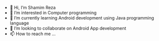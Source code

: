 - 👋 Hi, I’m Shamim Reza
- 👀 I’m interested in Computer programming 
- 🌱 I’m currently learning Android development using Java programming language
- 💞️ I’m looking to collaborate on Android App development
- 📫 How to reach me ...

<!---
shamim2014/shamim2014 is a ✨ special ✨ repository because its `README.md` (this file) appears on your GitHub profile.
You can click the Preview link to take a look at your changes.
--->
